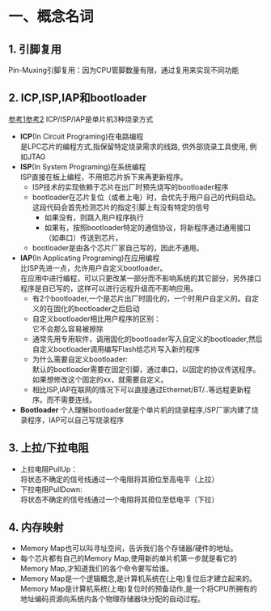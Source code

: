 # 一、概念名词
## 1. 引脚复用
Pin-Muxing引脚复用：因为CPU管脚数量有限，通过复用来实现不同功能

## 2. ICP,ISP,IAP和bootloader
[参考1](https://mcu.eetrend.com/content/2018/100012050.html)[参考2](https://zhuanlan.zhihu.com/p/589175743)
ICP/ISP/IAP是单片机3种烧录方式
- **ICP**(In Circuit Programing)在电路编程  
是LPC芯片的编程方式,指保留特定烧录需求的线路, 供外部烧录工具使用, 例如JTAG
- **ISP**(In System Programing)在系统编程  
ISP直接在板上编程，不用把芯片拆下来再更新程序。
  - ISP技术的实现依赖于芯片在出厂时预先烧写的bootloader程序
  - bootloader在芯片复位（或者上电）时，会优先于用户自己的代码启动。这段代码会首先检测芯片的指定引脚上有没有特定的信号
    - 如果没有，则跳入用户程序执行
    - 如果有，按照bootloader特定的通信协议，将新程序通过通用接口（如串口）传送到芯片。
  - bootloader是由各个芯片厂家自己写的，因此不通用。
- **IAP**(In Applicating Programing)在应用编程  
比ISP先进一点，允许用户自定义bootloader。  
在应用中进行编程，可以只更改某一部分而不影响系统的其它部分，另外接口程序是自已写的，这样可以进行远程升级而不影响应用。
  - 有2个bootloader,一个是芯片出厂时固化的，一个时用户自定义的。自定义的在固化的bootloader之后启动
  - 自定义bootloader相比用户程序的区别：  
  它不会那么容易被擦除
  - 通常先用专用软件，调用固化的bootloader写入自定义的bootloader,然后自定义bootloader调用编写Flash给芯片写入新的程序
  - 为什么需要自定义bootloader:  
  默认的bootloader需要在固定引脚，通过串口，以固定的协议传送程序。如果想修改这个固定的xx，就需要自定义。
  - 相比ISP,IAP在联网的情况下可以直接通过Ethernet/BT/..等远程更新程序。而不需要连线。
- **Bootloader**
个人理解bootloader就是个单片机的烧录程序,ISP厂家内建了烧录程序，IAP可以自己写烧录程序
## 3. 上拉/下拉电阻
- 上拉电阻PullUp：  
将状态不确定的信号线通过一个电阻将其箝位至高电平（上拉）
- 下拉电阻PullDown:  
将状态不确定的信号线通过一个电阻将其箝位至低电平（下拉）

## 4. 内存映射
- Memory Map也可以叫寻址空间，告诉我们各个存储器/硬件的地址。
- 每个芯片都有自己的Memory Map,使用新的单片机第一步就是看它的Memory Map,才知道我们的各个命令要写给谁。
- Memory Map是一个逻辑概念,是计算机系统在(上电)复位后才建立起来的。  
Memory Map是计算机系统(上电)复位时的预备动作,是一个将CPU所拥有的地址编码资源向系统内各个物理存储器块分配的自动过程。
